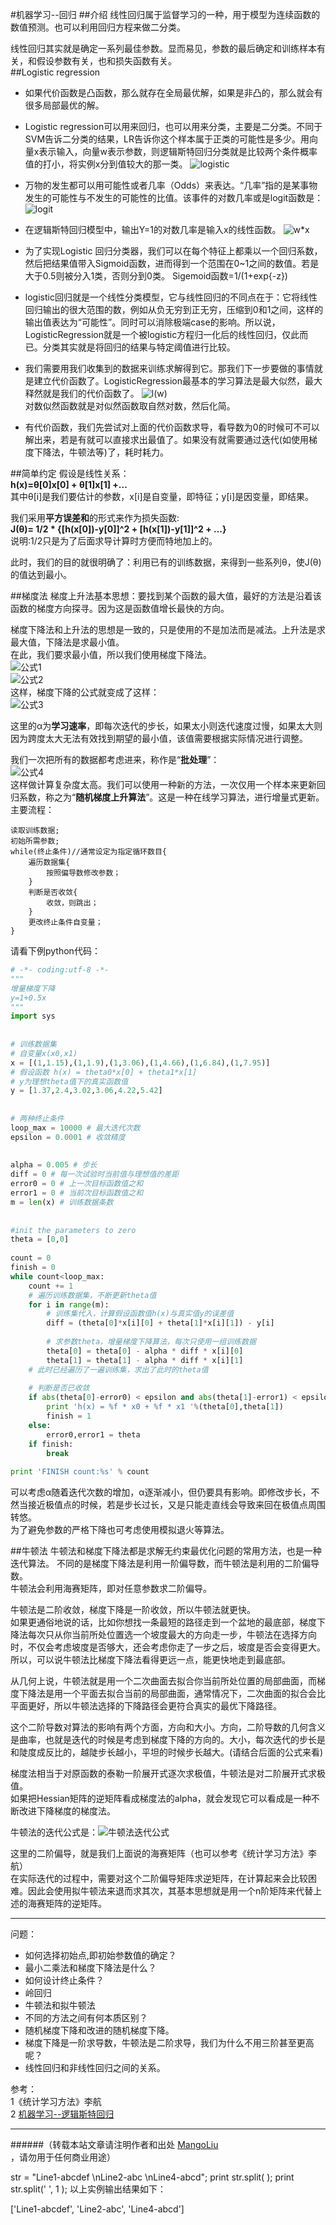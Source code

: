 #机器学习--回归
##介绍
线性回归属于监督学习的一种，用于模型为连续函数的数值预测。也可以利用回归方程来做二分类。<br>

线性回归其实就是确定一系列最佳参数。显而易见，参数的最后确定和训练样本有关，和假设参数有关，也和损失函数有关。<br>
##Logistic regression
* 如果代价函数是凸函数，那么就存在全局最优解，如果是非凸的，那么就会有很多局部最优的解。

* Logistic regression可以用来回归，也可以用来分类，主要是二分类。不同于SVM告诉二分类的结果，LR告诉你这个样本属于正类的可能性是多少。用向量x表示输入，向量w表示参数，则逻辑斯特回归分类就是比较两个条件概率值的打小，将实例x分到值较大的那一类。
![logistic](/images/jiqixuexi/ML_LOGIT1.png)

* 万物的发生都可以用可能性或者几率（Odds）来表达。“几率”指的是某事物发生的可能性与不发生的可能性的比值。该事件的对数几率或是logit函数是：
![logit](/images/jiqixuexi/ML_LOGIT2.png)

* 在逻辑斯特回归模型中，输出Y=1的对数几率是输入x的线性函数。
![w*x](/images/jiqixuexi/ML_LOGIT3.png)

* 为了实现Logistic 回归分类器，我们可以在每个特征上都乘以一个回归系数，然后把结果值带入Sigmoid函数，进而得到一个范围在0~1之间的数值。若是大于0.5则被分入1类，否则分到0类。
Sigemoid函数=1/(1+exp{-z})

* logistic回归就是一个线性分类模型，它与线性回归的不同点在于：它将线性回归输出的很大范围的数，例如从负无穷到正无穷，压缩到0和1之间，这样的输出值表达为“可能性”。同时可以消除极端case的影响。所以说，LogisticRegression就是一个被logistic方程归一化后的线性回归，仅此而已。分类其实就是将回归的结果与特定阈值进行比较。


* 我们需要用我们收集到的数据来训练求解得到它。那我们下一步要做的事情就是建立代价函数了。LogisticRegression最基本的学习算法是最大似然，最大释然就是我们的代价函数了。
![l(w)](/images/jiqixuexi/ML_LOGIT4.png)<br>
对数似然函数就是对似然函数取自然对数，然后化简。

* 有代价函数，我们先尝试对上面的代价函数求导，看导数为0的时候可不可以解出来，若是有就可以直接求出最值了。如果没有就需要通过迭代(如使用梯度下降法，牛顿法等)了，耗时耗力。

##简单约定
假设是线性关系：<br>
**h(x)=θ[0]x[0] + θ[1]x[1] +...**<br>
其中θ[i]是我们要估计的参数，x[i]是自变量，即特征；y[i]是因变量，即结果。<br>

我们采用**平方误差和**的形式来作为损失函数:<br>
**J(θ)= 1/2 * {[h(x[0])-y[0]]^2 + [h(x[1])-y[1]]^2 + ...}**<br>
说明:1/2只是为了后面求导计算时方便而特地加上的。<br>

此时，我们的目的就很明确了：利用已有的训练数据，来得到一些系列θ，使J(θ)的值达到最小。<br>

##梯度法
梯度上升法基本思想：要找到某个函数的最大值，最好的方法是沿着该函数的梯度方向探寻。因为这是函数值增长最快的方向。<br>

梯度下降法和上升法的思想是一致的，只是使用的不是加法而是减法。上升法是求最大值，下降法是求最小值。<br>
在此，我们要求最小值，所以我们使用梯度下降法。<br>
![公式1](/images/jiqixuexi/ML_LR_1.png)<br>
![公式2](/images/jiqixuexi/ML_LR_2.png)<br>
这样，梯度下降的公式就变成了这样：<br>
![公式3](/images/jiqixuexi/ML_LR_3.png)<br>

这里的α为**学习速率**，即每次迭代的步长，如果太小则迭代速度过慢，如果太大则因为跨度太大无法有效找到期望的最小值，该值需要根据实际情况进行调整。<br>

我们一次把所有的数据都考虑进来，称作是“**批处理**”：<br>
![公式4](/images/jiqixuexi/ML_LR_4.png)<br>
这样做计算复杂度太高。我们可以使用一种新的方法，一次仅用一个样本来更新回归系数，称之为“**随机梯度上升算法**”。这是一种在线学习算法，进行增量式更新。<br>
主要流程：<br>
```
读取训练数据;
初始所需参数;
while(终止条件)//通常设定为指定循环数目{
    遍历数据集{
        按照偏导数修改参数；
    }
    判断是否收敛{
        收敛，则跳出；
    }
    更改终止条件自变量；
}

```
请看下例python代码：<br>
```python
# -*- coding:utf-8 -*-  
""" 
增量梯度下降 
y=1+0.5x 
"""  
import sys  
  
  
# 训练数据集  
# 自变量x(x0,x1)  
x = [(1,1.15),(1,1.9),(1,3.06),(1,4.66),(1,6.84),(1,7.95)]  
# 假设函数 h(x) = theta0*x[0] + theta1*x[1]  
# y为理想theta值下的真实函数值  
y = [1.37,2.4,3.02,3.06,4.22,5.42]  
  
  
# 两种终止条件  
loop_max = 10000 # 最大迭代次数  
epsilon = 0.0001 # 收敛精度  
  
  
alpha = 0.005 # 步长  
diff = 0 # 每一次试验时当前值与理想值的差距  
error0 = 0 # 上一次目标函数值之和  
error1 = 0 # 当前次目标函数值之和  
m = len(x) # 训练数据条数  
  
  
#init the parameters to zero  
theta = [0,0]  
  
count = 0  
finish = 0  
while count<loop_max:  
    count += 1  
    # 遍历训练数据集，不断更新theta值  
    for i in range(m):  
        # 训练集代入，计算假设函数值h(x)与真实值y的误差值  
        diff = (theta[0]*x[i][0] + theta[1]*x[i][1]) - y[i]  
      
        # 求参数theta，增量梯度下降算法，每次只使用一组训练数据  
        theta[0] = theta[0] - alpha * diff * x[i][0]  
        theta[1] = theta[1] - alpha * diff * x[i][1]  
    # 此时已经遍历了一遍训练集，求出了此时的theta值  
    
    # 判断是否已收敛  
    if abs(theta[0]-error0) < epsilon and abs(theta[1]-error1) < epsilon:  
        print 'h(x) = %f * x0 + %f * x1 '%(theta[0],theta[1]) 
        finish = 1  
    else:  
        error0,error1 = theta  
    if finish:  
        break  
  
print 'FINISH count:%s' % count

```

可以考虑α随着迭代次数的增加，α逐渐减小，但仍要具有影响。即修改步长，不然当接近极值点的时候，若是步长过长，又是只能走直线会导致来回在极值点周围转悠。<br>
为了避免参数的严格下降也可考虑使用模拟退火等算法。<br>

##牛顿法
牛顿法和梯度下降法都是求解无约束最优化问题的常用方法，也是一种迭代算法。
不同的是梯度下降法是利用一阶偏导数，而牛顿法是利用的二阶偏导数。<br>
牛顿法会利用海赛矩阵，即对任意参数求二阶偏导。<br>

牛顿法是二阶收敛，梯度下降是一阶收敛，所以牛顿法就更快。<br>
如果更通俗地说的话，比如你想找一条最短的路径走到一个盆地的最底部，梯度下降法每次只从你当前所处位置选一个坡度最大的方向走一步，牛顿法在选择方向时，不仅会考虑坡度是否够大，还会考虑你走了一步之后，坡度是否会变得更大。<br>
所以，可以说牛顿法比梯度下降法看得更远一点，能更快地走到最底部。<br>

从几何上说，牛顿法就是用一个二次曲面去拟合你当前所处位置的局部曲面，而梯度下降法是用一个平面去拟合当前的局部曲面，通常情况下，二次曲面的拟合会比平面更好，所以牛顿法选择的下降路径会更符合真实的最优下降路径。<br>

这个二阶导数对算法的影响有两个方面，方向和大小。方向，二阶导数的几何含义是曲率，也就是迭代的时候是考虑到梯度下降的方向的。大小，每次迭代的步长是和陡度成反比的，越陡步长越小，平坦的时候步长越大。(请结合后面的公式来看)<br>

梯度法相当于对原函数的泰勒一阶展开式逐次求极值，牛顿法是对二阶展开式求极值。<br>
如果把Hessian矩阵的逆矩阵看成梯度法的alpha，就会发现它可以看成是一种不断改进下降梯度的梯度法。<br>

牛顿法的迭代公式是：![牛顿法迭代公式](/images/jiqixuexi/ML_NEWTON.png)<br>

这里的二阶偏导，就是我们上面说的海赛矩阵（也可以参考《统计学习方法》李航）<br>
在实际迭代的过程中，需要对这个二阶偏导矩阵求逆矩阵，在计算起来会比较困难。因此会使用拟牛顿法来退而求其次，其基本思想就是用一个n阶矩阵来代替上述的海赛矩阵的逆矩阵。<br>





--------------------------------
问题：<br>
* 如何选择初始点,即初始参数值的确定？<br>
* 最小二乘法和梯度下降法是什么？<br>
* 如何设计终止条件？<br>
* 岭回归<br>
* 牛顿法和拟牛顿法<br>
* 不同的方法之间有何本质区别？<br>
* 随机梯度下降和改进的随机梯度下降。<br>
* 梯度下降是一阶求导数，牛顿法是二阶求导，我们为什么不用三阶甚至更高呢？<br>
* 线性回归和非线性回归之间的关系。<br>


参考：<br>
1《统计学习方法》李航<br>
2 [机器学习--逻辑斯特回归](http://blog.csdn.net/zouxy09/article/details/20319673)<br>


--------------------------------
######（转载本站文章请注明作者和出处 <a href="https://github.com/MangoLiu">MangoLiu</a> ，请勿用于任何商业用途）


str = "Line1-abcdef \nLine2-abc \nLine4-abcd";
print str.split( );
print str.split(' ', 1 );
以上实例输出结果如下：

['Line1-abcdef', 'Line2-abc', 'Line4-abcd']